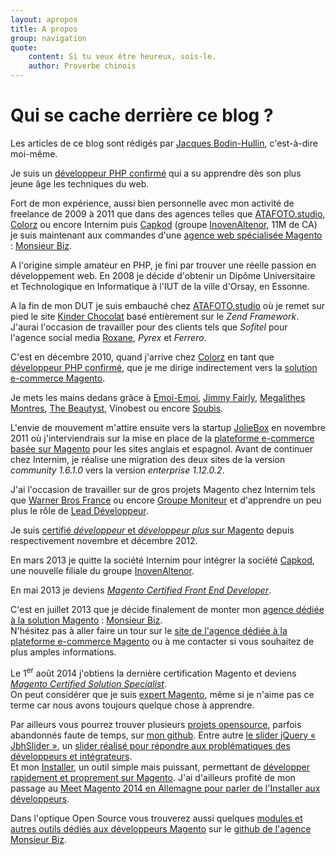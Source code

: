 ```yaml
---
layout: apropos
title: A propos
group: navigation
quote:
    content: Si tu veux être heureux, sois-le.
    author: Proverbe chinois
---
```


# Qui se cache derrière ce blog ?

Les articles de ce blog sont rédigés par [Jacques Bodin-Hullin][jacques], c'est-à-dire moi-même.

Je suis un [développeur PHP confirmé][jacques] qui a su apprendre dès son plus jeune âge les techniques du web.

Fort de mon expérience, aussi bien personnelle avec mon activité de freelance de 2009 à 2011 que dans des agences telles que [ATAFOTO.studio][atafoto], [Colorz][clrz] ou encore Internim puis [Capkod][capkod] (groupe [InovenAltenor][inoven], 11M de CA) je suis maintenant aux commandes d'une [agence web spécialisée Magento][mbiz] : [Monsieur Biz][mbiz].
 
A l'origine simple amateur en PHP, je fini par trouver une réelle passion en développement web. En 2008 je décide d'obtenir un Dipôme Universitaire et Technologique en Informatique à l'IUT de la ville d'Orsay, en Essonne.

A la fin de mon DUT je suis embauché chez [ATAFOTO.studio][atafoto] où je remet sur pied le site [Kinder Chocolat][kinderchocolat] basé entièrement sur le _Zend Framework_. J'aurai l'occasion de travailler pour des clients tels que _Sofitel_ pour l'agence social media [Roxane][roxane], _Pyrex_ et _Ferrero_.

C'est en décembre 2010, quand j'arrive chez [Colorz][clrz] en tant que [développeur PHP confirmé][jacques], que je me dirige indirectement vers la [solution e-commerce Magento][mbiz].

Je mets les mains dedans grâce à [Emoi-Emoi][emoiemoi], [Jimmy Fairly][jimmy], [Megalithes Montres][megalithes], [The Beautyst][beautyst], Vinobest ou encore [Soubis][soubis].

L'envie de mouvement m'attire ensuite vers la startup [JolieBox][joliebox] en novembre 2011 où j'interviendrais sur la mise en place de la [plateforme e-commerce basée sur Magento][mbiz] pour les sites anglais et espagnol. Avant de continuer chez Internim, je réalise une migration des deux sites de la version _community 1.6.1.0_ vers la version _enterprise 1.12.0.2_.

J'ai l'occasion de travailler sur de gros projets Magento chez Internim tels que [Warner Bros France][warnerbros] ou encore [Groupe Moniteur][gm] et d'apprendre un peu plus le rôle de [Lead Développeur][mbiz].

Je suis [certifié _développeur_ et _développeur plus_ sur Magento][certif] depuis respectivement novembre et décembre 2012.

En mars 2013 je quitte la société Internim pour intégrer la société [Capkod][capkod], une nouvelle filiale du groupe [InovenAltenor][inoven].

En mai 2013 je deviens [_Magento Certified Front End Developer_][certif].

C'est en juillet 2013 que je décide finalement de monter mon [agence dédiée à la solution Magento][mbiz] : [Monsieur Biz][mbiz].  
N'hésitez pas à aller faire un tour sur le [site de l'agence dédiée à la plateforme e-commerce Magento][mbiz] ou à me contacter si vous souhaitez de plus amples informations.

Le 1<sup>er</sup> août 2014 j'obtiens la dernière certification Magento et deviens [_Magento Certified Solution Specialist_][certif].  
On peut considérer que je suis [expert Magento][mbiz], même si je n'aime pas ce terme car nous avons toujours quelque chose à apprendre.

Par ailleurs vous pourrez trouver plusieurs [projets opensource][github], parfois abandonnés faute de temps, sur [mon github][github]. Entre autre [le slider jQuery « JbhSlider »][jbhslider], un [slider réalisé pour répondre aux problématiques des développeurs et intégrateurs][jbhslider].  
Et mon [Installer][installer], un outil simple mais puissant, permettant de [développer rapidement et proprement sur Magento][installer]. J'ai d'ailleurs profité de mon passage au [Meet Magento 2014 en Allemagne pour parler de l'Installer aux développeurs][mm14_installer].

Dans l'optique Open Source vous trouverez aussi quelques [modules et autres outils dédiés aux développeurs Magento][github_mbiz] sur le [github de l'agence Monsieur Biz][github_mbiz]. 


[warnerbros]: http://www.warnerbros.fr/
[gm]: http://boutique.lemoniteur.fr/
[jacques]: http://jacques.sh/
[mbiz]: http://monsieurbiz.com/
[github_mbiz]: https://github.com/monsieurbiz/
[atafoto]: http://atafotostudio.com/
[clrz]: http://colorz.fr/
[joliebox]: http://joliebox.com/
[capkod]: http://capkod.com/
[inoven]: http://www.inovenaltenor.com/
[certif]: http://www.magentocommerce.com/certification/directory/dev/69536/
[kinderchocolat]: http://www.kinderchocolat.fr/
[roxane]: http://www.roxane-company.com/
[github]: https://github.com/jacquesbh/
[jbhslider]: http://jacques.sh/jbhslider/
[installer]: https://github.com/jacquesbh/Installer/

[emoiemoi]: http://www.emoi-emoi.com/
[megalithes]: http://www.megalithes-montres.com/
[beautyst]: http://www.thebeautyst.com/
[jimmy]: http://www.jimmyfairly.com/fr/
[soubis]: http://www.soubis.com/
[mm14_installer]: http://jacques.sh/2014/06/meet-magento-de-2014-installer-barcamp.html
